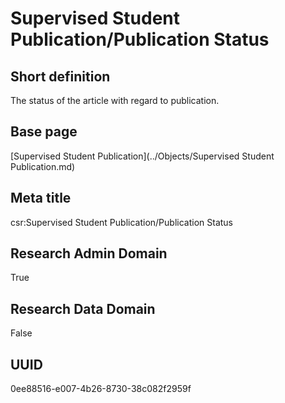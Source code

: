 # Supervised Student Publication/Publication Status
## Short definition
The status of the article with regard to publication.
## Base page
[Supervised Student Publication](../Objects/Supervised Student Publication.md)
## Meta title
csr:Supervised Student Publication/Publication Status
## Research Admin Domain
True
## Research Data Domain
False
## UUID
0ee88516-e007-4b26-8730-38c082f2959f
